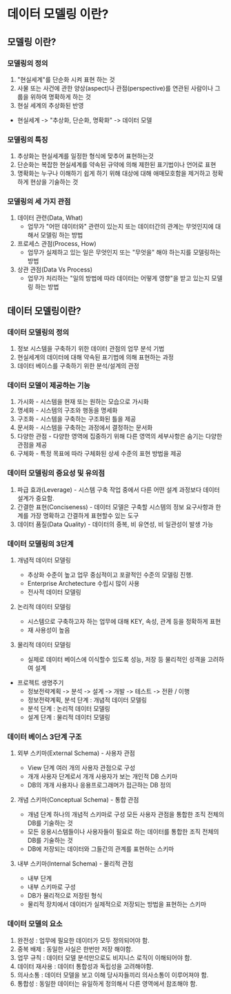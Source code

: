 # 데이터 모델링 이란?

## 모델링 이란?

### 모델링의 정의
1. "현실세계"를 단순화 시켜 표현 하는 것
2. 사물 또는 사건에 관한 양상(aspect)나 관점(perspective)를 연관된 사람이나 그룹을 위하여 명확하게 하는 것
3. 현실 세계의 추상화된 반영

* 현실세계 -> "추상화, 단순화, 명확화" -> 데이터 모델

### 모델링의 특징
1. 추상화는 현실세계를 일정한 형식에 맞추어 표현하는것
2. 단순화는 복잡한 현실세계를 약속된 규약에 의해 제한된 표기법이나 언어로 표현
3. 명확화는 누구나 이해하기 쉽게 하기 위해 대상에 대해 애매모호함을 제거하고 정확하게 현상을 기술하는 것

### 모델링의 세 가지 관점
1. 데이터 관련(Data, What)
    - 업무가 "어떤 데이터와" 관련이 있는지 또는 데이터간의 관계는 무엇인지에 대해서 모델링 하는 방법
2. 프로세스 관점(Process, How)
    - 업무가 실제하고 있는 일은 무엇인지 또는 "무엇을" 해야 하는지를 모델링하는 방법
3. 상관 관점(Data Vs Process)
    - 업무가 처리하는 "일의 방법에 따라 데이터는 어떻게 영향"을 받고 있는지 모델링 하는 방법

## 데이터 모델링이란?

### 데이터 모델링의 정의
1. 정보 시스템을 구축하기 위한 데이터 관점의 업무 분석 기법
2. 현실세계의 데이터에 대해 약속된 표기법에 의해 표현하는 과정
3. 데이터 베이스를 구축하기 위한 분석/설계의 관정

### 데이터 모델이 제공하는 기능
1. 가시화 - 시스템을 현재 또는 원하는 모습으로 가시화
2. 명세화 - 시스템의 구조와 행동을 명세화
3. 구조화 - 시스템을 구축하는 구조화된 틀을 제공
4. 문서화 - 시스템을 구축하는 과정에서 결정하는 문서화
5. 다양한 관점 - 다양한 영역에 집중하기 위해 다른 영역의 세부사항은 숨기는 다양한 관점을 제공
6. 구체화 - 특정 목표에 따라 구체화된 상세 수준의 표현 방법을 제공

### 데이터 모델링의 중요성 및 유의점
1. 파급 효과(Leverage) - 시스템 구축 작업 중에서 다른 어떤 설계 과정보다 데이터 설계가 중요함.
2. 간결한 표현(Conciseness) - 데이터 모델은 구축할 시스템의 정보 요구사항과 한계를 가장 명확하고 간결하게 표현할수 있는 도구
3. 데이터 품질(Data Quality) - 데이터의 중복, 비 유연성, 비 일관성이 발생 가능

### 데이터 모델링의 3단계
1. 개념적 데이터 모델링 
    - 추상화 수준이 높고 업무 중심적이고 포괄적인 수준의 모델링 진행.
    - Enterprise Archetecture 수립시 많이 사용
    - 전사적 데이터 모델링

2. 논리적 데이터 모델링
    - 시스템으로 구축하고자 하는 업무에 대해 KEY, 속성, 관계 등을 정확하게 표현
    - 재 사용성이 높음

3. 물리적 데이터 모델링
    - 실제로 데이터 베이스에 이식할수 있도록 성능, 저장 등 물리적인 성격을 고려하여 설계

* 프로젝트 생명주기
    - 정보전략계획 -> 분석 -> 설계 -> 개발 -> 테스트 -> 전환 / 이행
    - 정보전략계획, 분석 단계 : 개념적 데이터 모델링
    - 분석 단계 : 논리적 데이터 모델링
    - 설계 단계 : 물리적 데이터 모델링

### 데이터 베이스 3단계 구조
1. 외부 스키마(External Schema) - 사용자 관점
    - View 단계 여러 개의 사용자 관점으로 구성
    - 개개 사용자 단계로서 개개 사용자가 보는 개인적 DB 스키마 
    - DB의 개개 사용자나 응용프로그래머가 접근하는 DB 정의

2. 개념 스키마(Conceptual Schema) - 통합 관점
    - 개념 단계 하나의 개념적 스키마로 구성 모든 사용자 관점을 통합한 조직 전체의 DB를 기술하는 것
    - 모든 응용시스템들이나 사용자들이 필요로 하는 데이터를 통합한 조직 전체의 DB를 기술하는 것
    - DB에 저장되는 데이터와 그들간의 관계를 표현하는 스키마

3. 내부 스키마(Internal Schema) - 물리적 관점
    - 내부 단계
    - 내부 스키마로 구성
    - DB가 물리적으로 저장된 형식
    - 물리적 장치에서 데이터가 실제적으로 저장되는 방법을 표현하는 스키마

### 데이터 모델의 요소
1. 완전성 : 업무에 필요한 데이터가 모두 정의되어야 함.
2. 중복 배제 : 동일한 사실은 한번만 저장 해야함.
3. 업무 규칙 : 데이터 모델 분석만으로도 비지니스 로직이 이해되어야 함.
4. 데이터 재사용 : 데이터 통합성과 독립성을 고려해야함.
5. 의사소통 : 데이터 모델을 보고 이해 당사자들끼리 의사소통이 이루어져야 함.
6. 통합성 : 동일한 데이터는 유일하게 정의해서 다른 영역에서 참조해야 함.
